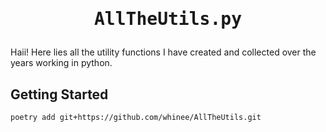 <h1 align="center" style="font-weight: bold">
    <pre>AllTheUtils.py</pre>
</h1>

Haii! Here lies all the utility functions I have created and collected over the years working in python.

## Getting Started

```sh
poetry add git+https://github.com/whinee/AllTheUtils.git
```
